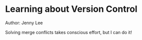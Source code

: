 # Learning about Version Control
Author: Jenny Lee

Solving merge conflicts takes conscious effort, but I can do it!
